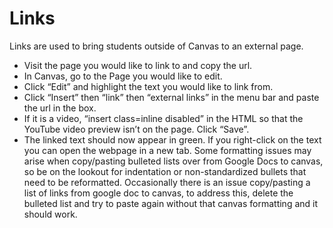 # Links

Links are used to bring students outside of Canvas to an external page.
* Visit the page you would like to link to and copy the url.
* In Canvas, go to the Page you would like to edit.
* Click “Edit” and highlight the text you would like to link from.
* Click “Insert” then “link” then “external links” in the menu bar and paste the url in the box.
* If it is a video, “insert class=inline disabled” in the HTML so that the YouTube video preview isn’t on the page.
Click “Save”.
* The linked text should now appear in green. If you right-click on the text you can open the webpage in a new tab.
Some formatting issues may arise when copy/pasting bulleted lists over from Google Docs to canvas, so be on the lookout for indentation or non-standardized bullets that need to be reformatted. Occasionally there is an issue copy/pasting a list of links from google doc to canvas, to address this, delete the bulleted list and try to paste again without that canvas formatting and it should work. 
